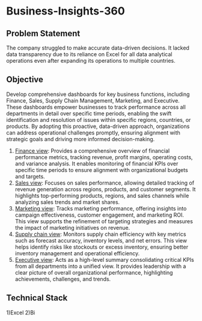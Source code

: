 # Business-Insights-360

## Problem Statement 
The company struggled to make accurate data-driven decisions. It lacked data transparency due to its reliance on Excel for all data analytical operations even after expanding its operations to multiple countries.

## Objective
Develop comprehensive dashboards for key business functions, including Finance, Sales, Supply Chain Management, Marketing, and Executive. These dashboards empower businesses to track performance across all departments in detail over specific time periods, enabling the swift identification and resolution of issues within specific regions, countries, or products. By adopting this proactive, data-driven approach, organizations can address operational challenges promptly, ensuring alignment with strategic goals and driving more informed decision-making.

1) [Finance view](https://github.com/souravsatish/Business-Insights-360/blob/main/Finance_view.png): Provides a comprehensive overview of financial performance metrics, tracking revenue, profit margins, operating costs, and variance analysis. It enables monitoring of financial KPIs over specific time periods to ensure alignment with organizational budgets and targets.
2) [Sales view](https://github.com/souravsatish/Business-Insights-360/blob/main/Sales_view.png): Focuses on sales performance, allowing detailed tracking of revenue generation across regions, products, and customer segments. It highlights top-performing products, regions, and sales channels while analyzing sales trends and market shares.
3) [Marketing view](https://github.com/souravsatish/Business-Insights-360/blob/main/Marketing_view.png): Tracks marketing performance, offering insights into campaign effectiveness, customer engagement, and marketing ROI. This view supports the refinement of targeting strategies and measures the impact of marketing initiatives on revenue.
4) [Supply chain view](https://github.com/souravsatish/Business-Insights-360/blob/main/Supply_chain_view.png): Monitors supply chain efficiency with key metrics such as forecast accuracy, inventory levels, and net errors. This view helps identify risks like stockouts or excess inventory, ensuring better inventory management and operational efficiency.
5) [Executive view](https://github.com/souravsatish/Business-Insights-360/blob/main/Exicutive_view.png): Acts as a high-level summary consolidating critical KPIs from all departments into a unified view. It provides leadership with a clear picture of overall organizational performance, highlighting achievements, challenges, and trends.

## Technical Stack
1)Excel
2)Bi

